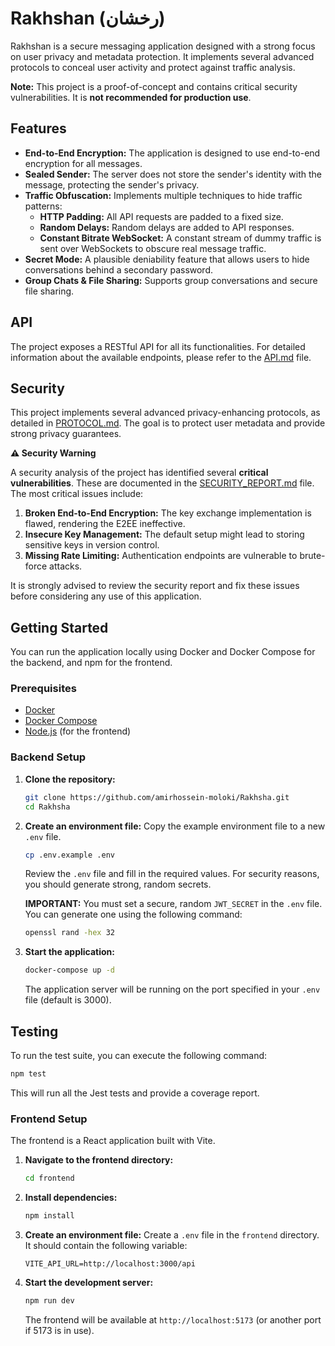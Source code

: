 # Rakhshan (رخشان)

Rakhshan is a secure messaging application designed with a strong focus on user privacy and metadata protection. It implements several advanced protocols to conceal user activity and protect against traffic analysis.

**Note:** This project is a proof-of-concept and contains critical security vulnerabilities. It is **not recommended for production use**.

## Features

*   **End-to-End Encryption:** The application is designed to use end-to-end encryption for all messages.
*   **Sealed Sender:** The server does not store the sender's identity with the message, protecting the sender's privacy.
*   **Traffic Obfuscation:** Implements multiple techniques to hide traffic patterns:
    *   **HTTP Padding:** All API requests are padded to a fixed size.
    *   **Random Delays:** Random delays are added to API responses.
    *   **Constant Bitrate WebSocket:** A constant stream of dummy traffic is sent over WebSockets to obscure real message traffic.
*   **Secret Mode:** A plausible deniability feature that allows users to hide conversations behind a secondary password.
*   **Group Chats & File Sharing:** Supports group conversations and secure file sharing.

## API

The project exposes a RESTful API for all its functionalities. For detailed information about the available endpoints, please refer to the [API.md](./API.md) file.

## Security

This project implements several advanced privacy-enhancing protocols, as detailed in [PROTOCOL.md](./PROTOCOL.md). The goal is to protect user metadata and provide strong privacy guarantees.

**⚠️ Security Warning**

A security analysis of the project has identified several **critical vulnerabilities**. These are documented in the [SECURITY_REPORT.md](./SECURITY_REPORT.md) file. The most critical issues include:

1.  **Broken End-to-End Encryption:** The key exchange implementation is flawed, rendering the E2EE ineffective.
2.  **Insecure Key Management:** The default setup might lead to storing sensitive keys in version control.
3.  **Missing Rate Limiting:** Authentication endpoints are vulnerable to brute-force attacks.

It is strongly advised to review the security report and fix these issues before considering any use of this application.

## Getting Started

You can run the application locally using Docker and Docker Compose for the backend, and npm for the frontend.

### Prerequisites

*   [Docker](https://www.docker.com/get-started)
*   [Docker Compose](https://docs.docker.com/compose/install/)
*   [Node.js](https://nodejs.org/) (for the frontend)

### Backend Setup

1.  **Clone the repository:**
    ```bash
    git clone https://github.com/amirhossein-moloki/Rakhsha.git
    cd Rakhsha
    ```

2.  **Create an environment file:**
    Copy the example environment file to a new `.env` file.
    ```bash
    cp .env.example .env
    ```
    Review the `.env` file and fill in the required values. For security reasons, you should generate strong, random secrets.

    **IMPORTANT:** You must set a secure, random `JWT_SECRET` in the `.env` file. You can generate one using the following command:
    ```bash
    openssl rand -hex 32
    ```

3.  **Start the application:**
    ```bash
    docker-compose up -d
    ```
    The application server will be running on the port specified in your `.env` file (default is 3000).

## Testing

To run the test suite, you can execute the following command:

```bash
npm test
```

This will run all the Jest tests and provide a coverage report.

### Frontend Setup

The frontend is a React application built with Vite.

1.  **Navigate to the frontend directory:**
    ```bash
    cd frontend
    ```

2.  **Install dependencies:**
    ```bash
    npm install
    ```

3.  **Create an environment file:**
    Create a `.env` file in the `frontend` directory. It should contain the following variable:
    ```
    VITE_API_URL=http://localhost:3000/api
    ```

4.  **Start the development server:**
    ```bash
    npm run dev
    ```
    The frontend will be available at `http://localhost:5173` (or another port if 5173 is in use).
